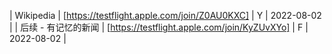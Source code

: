 | Wikipedia | [https://testflight.apple.com/join/Z0AU0KXC] | Y | 2022-08-02 |
| 后续 - 有记忆的新闻 | [https://testflight.apple.com/join/KyZUvXYo] | F | 2022-08-02 |
